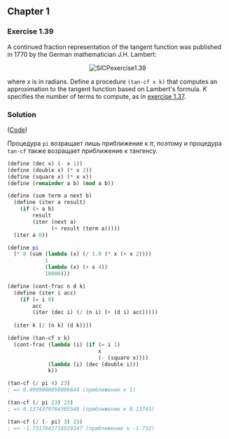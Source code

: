 ## Chapter 1

### Exercise 1.39

A continued fraction representation of the tangent function was published in 1770 by the German mathematician J.H. Lambert:

<p align="center">
  <img src="https://i.ibb.co/yF7HL0t/SICPexercise1-39.png" alt="SICPexercise1.39" title="SICPexercise1.39">
</p>

where x is in radians. Define a procedure `(tan-cf x k)` that computes an approximation to the tangent function based on Lambert's formula. _K_ specifies the number of terms to compute, as in [exercise 1.37](./Exercise%201.37.md).

### Solution

([Code](../../src/Chapter%201/Exercise%201.39.scm))

Процедура `pi` возращает лишь приближение к _π_, поэтому и процедура `tan-cf` также возращает приближение к тангенсу.

```scheme
(define (dec x) (- x 1))
(define (double x) (* x 2))
(define (square x) (* x x))
(define (remainder a b) (mod a b))

(define (sum term a next b)
  (define (iter a result)
    (if (> a b)
        result
        (iter (next a)
              (+ result (term a)))))
  (iter a 0))

(define pi
  (* 8 (sum (lambda (x) (/ 1.0 (* x (+ x 2))))
            1
            (lambda (x) (+ x 4))
            10000)))

(define (cont-frac n d k)
  (define (iter i acc)
    (if (= i 0)
        acc
        (iter (dec i) (/ (n i) (+ (d i) acc)))))
  
  (iter k (/ (n k) (d k))))

(define (tan-cf x k)
  (cont-frac (lambda (i) (if (= i 1)
                             x
                             (- (square x))))
             (lambda (i) (dec (double i)))
             k))

(tan-cf (/ pi 4) 23)
; => 0.9999000050006644 (приближение к 1)

(tan-cf (/ pi 23) 23)
; => 0.1374379764305548 (приближение к 0.13745)

(tan-cf (/ (- pi) 3) 23)
; => -1.7317841716929347 (приближение к -1.732)
```

